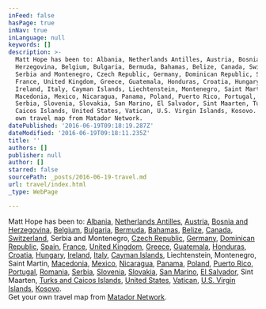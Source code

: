 ```yaml
---
inFeed: false
hasPage: true
inNav: true
inLanguage: null
keywords: []
description: >-
  Matt Hope has been to: Albania, Netherlands Antilles, Austria, Bosnia and
  Herzegovina, Belgium, Bulgaria, Bermuda, Bahamas, Belize, Canada, Switzerland,
  Serbia and Montenegro, Czech Republic, Germany, Dominican Republic, Spain,
  France, United Kingdom, Greece, Guatemala, Honduras, Croatia, Hungary,
  Ireland, Italy, Cayman Islands, Liechtenstein, Montenegro, Saint Martin,
  Macedonia, Mexico, Nicaragua, Panama, Poland, Puerto Rico, Portugal, Romania,
  Serbia, Slovenia, Slovakia, San Marino, El Salvador, Sint Maarten, Turks and
  Caicos Islands, United States, Vatican, U.S. Virgin Islands, Kosovo.  Get your
  own travel map from Matador Network.
datePublished: '2016-06-19T09:18:19.287Z'
dateModified: '2016-06-19T09:18:11.235Z'
title: ''
authors: []
publisher: null
author: []
starred: false
sourcePath: _posts/2016-06-19-travel.md
url: travel/index.html
_type: WebPage

---
```

Matt Hope has been to: [Albania][0], [Netherlands Antilles][1], [Austria][2], [Bosnia and Herzegovina][3], [Belgium][4], [Bulgaria][5], [Bermuda][6], [Bahamas][7], [Belize][8], [Canada][9], [Switzerland][10], Serbia and Montenegro, [Czech Republic][11], [Germany][12], [Dominican Republic][13], [Spain][14], [France][15], [United Kingdom][16], [Greece][17], [Guatemala][18], [Honduras][19], [Croatia][20], [Hungary][21], [Ireland][22], [Italy][23], [Cayman Islands][24], Liechtenstein, Montenegro, Saint Martin, [Macedonia][25], [Mexico][26], [Nicaragua][27], [Panama][28], [Poland][29], [Puerto Rico][30], [Portugal][31], [Romania][32], [Serbia][33], [Slovenia][34], [Slovakia][35], [San Marino][36], [El Salvador][37], Sint Maarten, [Turks and Caicos Islands][38], [United States][39], [Vatican][40], [U.S. Virgin Islands][41], [Kosovo][42].  
Get your own travel map from [Matador Network][43].

[0]: http://matadornetwork.com/destinations/europe/albania/
[1]: http://matadornetwork.com/destinations/caribbean/netherlands-antilles/
[2]: http://matadornetwork.com/destinations/europe/austria/
[3]: http://matadornetwork.com/destinations/europe/bosnia-and-herzegovina/
[4]: http://matadornetwork.com/destinations/europe/belgium/
[5]: http://matadornetwork.com/destinations/europe/bulgaria/
[6]: http://matadornetwork.com/destinations/caribbean/bermuda/
[7]: http://matadornetwork.com/destinations/caribbean/bahamas/
[8]: http://matadornetwork.com/destinations/central-america/belize/
[9]: http://matadornetwork.com/destinations/north-america/canada/
[10]: http://matadornetwork.com/destinations/europe/switzerland/
[11]: http://matadornetwork.com/destinations/europe/czech-republic/
[12]: http://matadornetwork.com/destinations/europe/germany/
[13]: http://matadornetwork.com/destinations/caribbean/dominican-republic/
[14]: http://matadornetwork.com/destinations/europe/spain/
[15]: http://matadornetwork.com/destinations/europe/france/
[16]: http://matadornetwork.com/destinations/europe/united-kingdom/
[17]: http://matadornetwork.com/destinations/europe/greece/
[18]: http://matadornetwork.com/destinations/central-america/guatemala/
[19]: http://matadornetwork.com/destinations/central-america/honduras/
[20]: http://matadornetwork.com/destinations/europe/croatia/
[21]: http://matadornetwork.com/destinations/europe/hungary/
[22]: http://matadornetwork.com/destinations/europe/ireland/
[23]: http://matadornetwork.com/destinations/europe/italy/
[24]: http://matadornetwork.com/destinations/caribbean/cayman-islands/
[25]: http://matadornetwork.com/destinations/europe/macedonia/
[26]: http://matadornetwork.com/destinations/north-america/mexico/
[27]: http://matadornetwork.com/destinations/central-america/nicaragua/
[28]: http://matadornetwork.com/destinations/central-america/panama/
[29]: http://matadornetwork.com/destinations/europe/poland/
[30]: http://matadornetwork.com/destinations/caribbean/puerto-rico/
[31]: http://matadornetwork.com/destinations/europe/portugal/
[32]: http://matadornetwork.com/destinations/europe/romania/
[33]: http://matadornetwork.com/destinations/europe/serbia/
[34]: http://matadornetwork.com/destinations/europe/slovenia/
[35]: http://matadornetwork.com/destinations/europe/slovakia/
[36]: http://matadornetwork.com/destinations/europe/san-marino/
[37]: http://matadornetwork.com/destinations/central-america/el-salvador/
[38]: http://matadornetwork.com/destinations/caribbean/turks-and-caicos-islands/
[39]: http://matadornetwork.com/destinations/north-america/united-states/
[40]: http://matadornetwork.com/destinations/europe/vatican/
[41]: http://matadornetwork.com/destinations/caribbean/us-virgin-islands/
[42]: http://matadornetwork.com/destinations/europe/kosovo/
[43]: http://matadornetwork.com/travel-map/